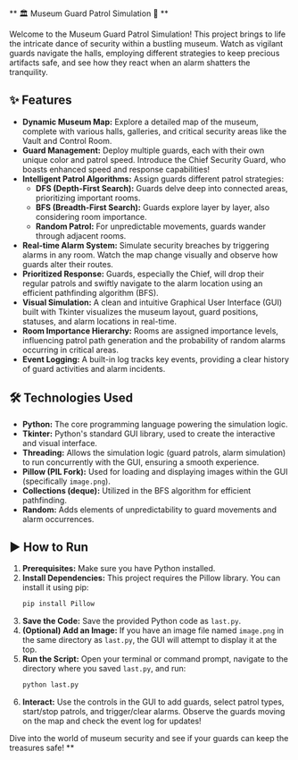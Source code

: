 ** 🏛️ Museum Guard Patrol Simulation 🚨 **

Welcome to the Museum Guard Patrol Simulation! This project brings to life the intricate dance of security within a bustling museum. Watch as vigilant guards navigate the halls, employing different strategies to keep precious artifacts safe, and see how they react when an alarm shatters the tranquility.

## ✨ Features

*   **Dynamic Museum Map:** Explore a detailed map of the museum, complete with various halls, galleries, and critical security areas like the Vault and Control Room.
*   **Guard Management:** Deploy multiple guards, each with their own unique color and patrol speed. Introduce the Chief Security Guard, who boasts enhanced speed and response capabilities!
*   **Intelligent Patrol Algorithms:** Assign guards different patrol strategies:
    *   **DFS (Depth-First Search):** Guards delve deep into connected areas, prioritizing important rooms.
    *   **BFS (Breadth-First Search):** Guards explore layer by layer, also considering room importance.
    *   **Random Patrol:** For unpredictable movements, guards wander through adjacent rooms.
*   **Real-time Alarm System:** Simulate security breaches by triggering alarms in any room. Watch the map change visually and observe how guards alter their routes.
*   **Prioritized Response:** Guards, especially the Chief, will drop their regular patrols and swiftly navigate to the alarm location using an efficient pathfinding algorithm (BFS).
*   **Visual Simulation:** A clean and intuitive Graphical User Interface (GUI) built with Tkinter visualizes the museum layout, guard positions, statuses, and alarm locations in real-time.
*   **Room Importance Hierarchy:** Rooms are assigned importance levels, influencing patrol path generation and the probability of random alarms occurring in critical areas.
*   **Event Logging:** A built-in log tracks key events, providing a clear history of guard activities and alarm incidents.

## 🛠️ Technologies Used

*   **Python:** The core programming language powering the simulation logic.
*   **Tkinter:** Python's standard GUI library, used to create the interactive and visual interface.
*   **Threading:** Allows the simulation logic (guard patrols, alarm simulation) to run concurrently with the GUI, ensuring a smooth experience.
*   **Pillow (PIL Fork):** Used for loading and displaying images within the GUI (specifically `image.png`).
*   **Collections (deque):** Utilized in the BFS algorithm for efficient pathfinding.
*   **Random:** Adds elements of unpredictability to guard movements and alarm occurrences.

## ▶️ How to Run

1.  **Prerequisites:** Make sure you have Python installed.
2.  **Install Dependencies:** This project requires the Pillow library. You can install it using pip:
    ```bash
    pip install Pillow
    ```
3.  **Save the Code:** Save the provided Python code as `last.py`.
4.  **(Optional) Add an Image:** If you have an image file named `image.png` in the same directory as `last.py`, the GUI will attempt to display it at the top.
5.  **Run the Script:** Open your terminal or command prompt, navigate to the directory where you saved `last.py`, and run:
    ```bash
    python last.py
    ```
6.  **Interact:** Use the controls in the GUI to add guards, select patrol types, start/stop patrols, and trigger/clear alarms. Observe the guards moving on the map and check the event log for updates!

Dive into the world of museum security and see if your guards can keep the treasures safe!
**
